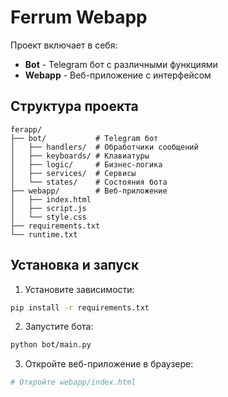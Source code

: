 # Ferrum Webapp

Проект включает в себя:
- **Bot** - Telegram бот с различными функциями
- **Webapp** - Веб-приложение с интерфейсом

## Структура проекта

```
ferapp/
├── bot/           # Telegram бот
│   ├── handlers/  # Обработчики сообщений
│   ├── keyboards/ # Клавиатуры
│   ├── logic/     # Бизнес-логика
│   ├── services/  # Сервисы
│   └── states/    # Состояния бота
├── webapp/        # Веб-приложение
│   ├── index.html
│   ├── script.js
│   └── style.css
├── requirements.txt
└── runtime.txt
```

## Установка и запуск

1. Установите зависимости:
```bash
pip install -r requirements.txt
```

2. Запустите бота:
```bash
python bot/main.py
```

3. Откройте веб-приложение в браузере:
```bash
# Откройте webapp/index.html
```
